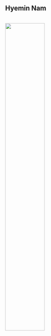 ## Hyemin Nam

<!--
**minenam/minenam** is a ✨ _special_ ✨ repository because its `README.md` (this file) appears on your GitHub profile.

Here are some ideas to get you started:

- 🔭 I’m currently working on ...
- 🌱 I’m currently learning ...
- 👯 I’m looking to collaborate on ...
- 🤔 I’m looking for help with ...
- 💬 Ask me about ...
- 📫 How to reach me: ...
- 😄 Pronouns: ...
- ⚡ Fun fact: ...
-->

<!--
<a href="https://github.com/minenam" target="_blank">
<img src=https://img.shields.io/badge/github-%2324292e.svg?&style=for-the-badge&logo=github&logoColor=white alt=github style="margin-bottom: 5px;" />
</a>  
  
<br/>  

 ## Summary
- _Comming Soon_ -->
  
<br/>  

<!--
 ## Languages and Tools  
<div align="left">  
<img style="margin: 10px" src="https://profilinator.rishav.dev/skills-assets/javascript-original.svg" alt="JavaScript" height="25" />  
<!-- <img style="margin: 10px" src="https://profilinator.rishav.dev/skills-assets/express-original-wordmark.svg" alt="Express.js" height="25" />   -->
<!--
<img style="margin: 10px" src="https://profilinator.rishav.dev/skills-assets/nodejs-original-wordmark.svg" alt="Node.js" height="25" />  
<img style="margin: 10px" src="https://profilinator.rishav.dev/skills-assets/mongodb-original-wordmark.svg" alt="MongoDB" height="25" />  
<img style="margin: 10px" src="https://profilinator.rishav.dev/skills-assets/python-original.svg" alt="Python" height="25" />  
<!-- <img style="margin: 10px" src="https://profilinator.rishav.dev/skills-assets/django-original.svg" alt="Django" height="25" />   -->
<!--
<img style="margin: 10px" src="https://profilinator.rishav.dev/skills-assets/mysql-original-wordmark.svg" alt="MySQL" height="25" />  
<img style="margin: 10px" src="https://profilinator.rishav.dev/skills-assets/git-scm-icon.svg" alt="Git" height="25" />  
</div>  

<br/>   -->

<img src="https://github-readme-stats-git-masterrstaa-rickstaa.vercel.app/api?username=minenam&theme=github_dark&show_icons=true&count_private=true&hide_border=true" align="left" style="width: 50%" />

<!--
## Github Stats   
<table><tr><td valign="top" width="50%">

<img src="https://github-readme-stats.vercel.app/api?username=minenam&theme=github_dark&show_icons=true&count_private=true&hide_border=true" align="left" style="width: 90%" />

</td><td valign="top" width="50%">


<img src="https://github-readme-stats.vercel.app/api/top-langs/?username=minenam&theme=github_dark&hide_border=true&layout=compact" align="left" style="width: 90%" />


</td></tr></table>  

-->

<!-- <div align="center">Generated using <a href="https://profilinator.rishav.dev/" target="_blank">Github Profilinator</a></div> -->
